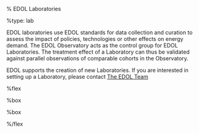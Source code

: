 % EDOL Laboratories

%type: lab

EDOL laboratories use EDOL standards for data collection and curation to assess the impact of policies, technologies or other effects on energy demand. The EDOL Observatory acts as the control group for EDOL Laboratories. The treatment effect of a Laboratory can thus be validated against parallel observations of comparable cohorts in the Observatory.

EDOL supports the creation of new Laboratories. If you are interested in setting up a Laboratory, please contact [The EDOL Team]($Team)

%flex

[](Heat)%box

[](Flexibility)%box

%/flex

